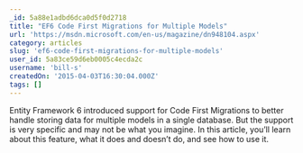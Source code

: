 ```yaml
---
_id: 5a88e1adbd6dca0d5f0d2718
title: "EF6 Code First Migrations for Multiple Models"
url: 'https://msdn.microsoft.com/en-us/magazine/dn948104.aspx'
category: articles
slug: 'ef6-code-first-migrations-for-multiple-models'
user_id: 5a83ce59d6eb0005c4ecda2c
username: 'bill-s'
createdOn: '2015-04-03T16:30:04.000Z'
tags: []
---
```


Entity Framework 6 introduced support for Code First Migrations to better handle storing data for multiple models in a single data­base. But the support is very specific and may not be what you imagine. In this article, you’ll learn about this feature, what it does and doesn’t do, and see how to use it.
